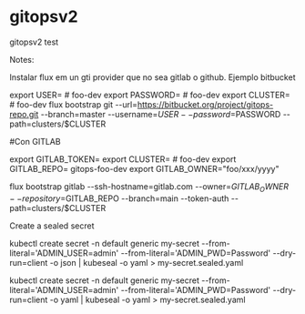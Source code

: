 # gitopsv2
gitopsv2 test


Notes:

Instalar flux em un gti provider que no sea gitlab o github. Ejemplo bitbucket

export USER=<user-name>   # foo-dev
export PASSWORD=<user-password>   # foo-dev
export CLUSTER=<k8s-cluster-name>   # foo-dev
flux bootstrap git --url=https://bitbucket.org/project/gitops-repo.git --branch=master --username=$USER --password=$PASSWORD --path=clusters/$CLUSTER


#Con GITLAB 

export GITLAB_TOKEN=<gitlab-token>
export CLUSTER=<k8s-cluster-name>   # foo-dev
export GITLAB_REPO=<gitlab-repo-name> gitops-foo-dev
export GITLAB_OWNER="foo/xxx/yyyy"

flux bootstrap gitlab --ssh-hostname=gitlab.com --owner=$GITLAB_OWNER --repository=$GITLAB_REPO --branch=main --token-auth --path=clusters/$CLUSTER


Create a sealed secret


kubectl create secret -n default generic my-secret --from-literal='ADMIN_USER=admin' --from-literal='ADMIN_PWD=Password' --dry-run=client -o json | kubeseal -o yaml > my-secret.sealed.yaml

kubectl create secret -n default generic my-secret --from-literal='ADMIN_USER=admin' --from-literal='ADMIN_PWD=Password' --dry-run=client -o yaml | kubeseal -o yaml > my-secret.sealed.yaml


